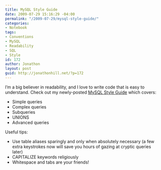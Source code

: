```yaml
---
title: MySQL Style Guide
date: 2009-07-29 15:16:29 -04:00
permalink: "/2009-07-29/mysql-style-guide/"
categories:
- Notebook
tags:
- Conventions
- MySQL
- Readability
- SQL
- Style
id: 172
author: Jonathon
layout: post
guid: http://jonathonhill.net/?p=172
---
```


I&#8217;m a big believer in readability, and I love to write code that is easy to understand. Check out my newly-posted [MySQL Style Guide](/coding-for-readability/mysql-style-guide/) which covers:

  * Simple queries
  * Complex queries
  * Subqueries
  * UNIONS
  * Advanced queries

Useful tips:

  * Use table aliases sparingly and only when absolutely necessary (a few extra keystrokes now will save you hours of gazing at cryptic queries later)
  * CAPITALIZE keywords religiously
  * Whitespace and tabs are your friends!